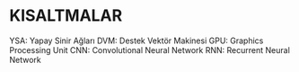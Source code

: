 # KISALTMALAR

YSA: Yapay Sinir Ağları
DVM: Destek Vektör Makinesi
GPU: Graphics Processing Unit
CNN: Convolutional Neural Network
RNN: Recurrent Neural Network
